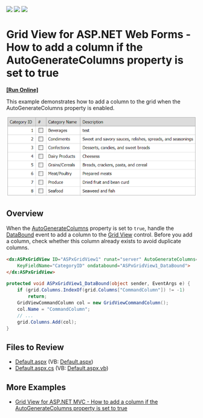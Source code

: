 <!-- default badges list -->
![](https://img.shields.io/endpoint?url=https://codecentral.devexpress.com/api/v1/VersionRange/128533248/13.1.4%2B)
[![](https://img.shields.io/badge/Open_in_DevExpress_Support_Center-FF7200?style=flat-square&logo=DevExpress&logoColor=white)](https://supportcenter.devexpress.com/ticket/details/E3587)
[![](https://img.shields.io/badge/📖_How_to_use_DevExpress_Examples-e9f6fc?style=flat-square)](https://docs.devexpress.com/GeneralInformation/403183)
<!-- default badges end -->
# Grid View for ASP.NET Web Forms - How to add a column if the AutoGenerateColumns property is set to true
<!-- run online -->
**[[Run Online]](https://codecentral.devexpress.com/e3587/)**
<!-- run online end -->
This example demonstrates how to add a column to the grid when the AutoGenerateColumns property is enabled.

![addColumn](images/addColumn.png)

## Overview

When the [AutoGenerateColumns](https://docs.devexpress.com/AspNet/DevExpress.Web.ASPxGridView.AutoGenerateColumns) property is set to `true`, handle the [DataBound](https://docs.devexpress.com/AspNet/DevExpress.Web.ASPxDataWebControlBase.DataBound) event to add a column to the [Grid View](https://docs.devexpress.com/AspNet/DevExpress.Web.ASPxGridView) control. Before you add a column, check whether this column already exists to avoid duplicate columns.

```aspx
<dx:ASPxGridView ID="ASPxGridView1" runat="server" AutoGenerateColumns="True" 
    KeyFieldName="CategoryID" ondatabound="ASPxGridView1_DataBound">
</dx:ASPxGridView>
```

```cs
protected void ASPxGridView1_DataBound(object sender, EventArgs e) {
    if (grid.Columns.IndexOf(grid.Columns["CommandColumn"]) != -1)
        return;
    GridViewCommandColumn col = new GridViewCommandColumn();
    col.Name = "CommandColumn";
    // ...
    grid.Columns.Add(col);
}
```

## Files to Review

* [Default.aspx](./CS/WebSite/Default.aspx) (VB: [Default.aspx](./VB/WebSite/Default.aspx))
* [Default.aspx.cs](./CS/WebSite/Default.aspx.cs) (VB: [Default.aspx.vb](./VB/WebSite/Default.aspx.vb))

## More Examples

* [Grid View for ASP.NET MVC - How to add a column if the AutoGenerateColumns property is set to true](https://github.com/DevExpress-Examples/mvc-gridview-add-column-to-autogenerated-columns)
